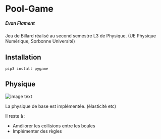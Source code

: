 # Pool-Game

##### Evan Flament

Jeu de Billard réalisé au second semestre L3 de Physique. (UE Physique Numérique, Sorbonne Université)

## Installation

``pip3 install pygame``

## Physique

![image text](https://user-images.githubusercontent.com/104685942/225047725-7a56794b-89f1-4218-9691-76f35b4996b8.png)

La physique de base est implémentée. (élasticité etc)

Il reste à :

- Améliorer les collisions entre les boules
- Implémenter des règles 



